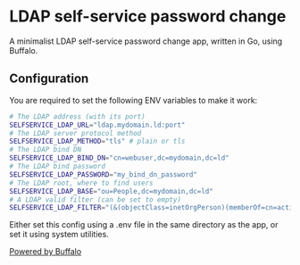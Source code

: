 # LDAP self-service password change

A minimalist LDAP self-service password change app, written in Go, using Buffalo.

## Configuration
You are required to set the following ENV variables to make it work:

```bash
# The LDAP address (with its port)
SELFSERVICE_LDAP_URL="ldap.mydomain.ld:port"
# The LDAP server protocol method
SELFSERVICE_LDAP_METHOD="tls" # plain or tls
# The LDAP bind DN
SELFSERVICE_LDAP_BIND_DN="cn=webuser,dc=mydomain,dc=ld"
# The LDAP bind password
SELFSERVICE_LDAP_PASSWORD="my_bind_dn_password"
# The LDAP root, where to find users
SELFSERVICE_LDAP_BASE="ou=People,dc=mydomain,dc=ld"
# A LDAP valid filter (can be set to empty)
SELFSERVICE_LDAP_FILTER="(&(objectClass=inetOrgPerson)(memberOf=cn=active,ou=Groups,dc=mydomain,dc=ld))"
```

Either set this config using a .env file in the same directory as the app, or set it using system utilities.

[Powered by Buffalo](http://gobuffalo.io)
